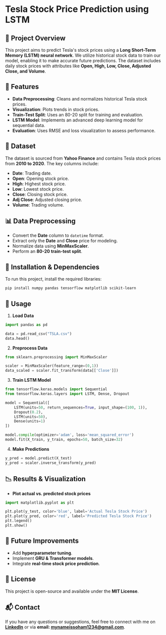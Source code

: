 # Tesla Stock Price Prediction using LSTM

## 📌 Project Overview
This project aims to predict Tesla's stock prices using a **Long Short-Term Memory (LSTM) neural network**. We utilize historical stock data to train our model, enabling it to make accurate future predictions. The dataset includes daily stock prices with attributes like **Open, High, Low, Close, Adjusted Close, and Volume**.

## 🚀 Features
- **Data Preprocessing**: Cleans and normalizes historical Tesla stock prices.
- **Visualization**: Plots trends in stock prices.
- **Train-Test Split**: Uses an 80-20 split for training and evaluation.
- **LSTM Model**: Implements an advanced deep learning model for sequential data.
- **Evaluation**: Uses RMSE and loss visualization to assess performance.

## 📂 Dataset
The dataset is sourced from **Yahoo Finance** and contains Tesla stock prices from **2010 to 2020**. The key columns include:
- **Date**: Trading date.
- **Open**: Opening stock price.
- **High**: Highest stock price.
- **Low**: Lowest stock price.
- **Close**: Closing stock price.
- **Adj Close**: Adjusted closing price.
- **Volume**: Trading volume.

## 📊 Data Preprocessing
- Convert the **Date** column to `datetime` format.
- Extract only the **Date** and **Close** price for modeling.
- Normalize data using **MinMaxScaler**.
- Perform an **80-20 train-test split**.

## 📌 Installation & Dependencies
To run this project, install the required libraries:
```bash
pip install numpy pandas tensorflow matplotlib scikit-learn
```

## 🔧 Usage
1. **Load Data**
```python
import pandas as pd

data = pd.read_csv("TSLA.csv")
data.head()
```

2. **Preprocess Data**
```python
from sklearn.preprocessing import MinMaxScaler

scaler = MinMaxScaler(feature_range=(0,1))
data_scaled = scaler.fit_transform(data[['Close']])
```

3. **Train LSTM Model**
```python
from tensorflow.keras.models import Sequential
from tensorflow.keras.layers import LSTM, Dense, Dropout

model = Sequential([
    LSTM(units=50, return_sequences=True, input_shape=(100, 1)),
    Dropout(0.2),
    LSTM(units=50),
    Dense(units=1)
])

model.compile(optimizer='adam', loss='mean_squared_error')
model.fit(X_train, y_train, epochs=50, batch_size=32)
```

4. **Make Predictions**
```python
y_pred = model.predict(X_test)
y_pred = scaler.inverse_transform(y_pred)
```

## 📉 Results & Visualization
- **Plot actual vs. predicted stock prices**
```python
import matplotlib.pyplot as plt

plt.plot(y_test, color='blue', label='Actual Tesla Stock Price')
plt.plot(y_pred, color='red', label='Predicted Tesla Stock Price')
plt.legend()
plt.show()
```

## 📌 Future Improvements
- Add **hyperparameter tuning**.
- Implement **GRU & Transformer models**.
- Integrate **real-time stock price prediction**.

## 📜 License
This project is open-source and available under the **MIT License**.

## 📬 Contact
If you have any questions or suggestions, feel free to connect with me on **[LinkedIn](https://linkedin.com/in/soham-das)** or via **email: mynameissoham1234@gmail.com**.

